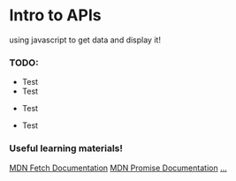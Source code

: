# Intro to APIs
using javascript to get data and display it!


### TODO:
* Test
* Test
+ Test
- Test

### Useful learning materials!
[MDN Fetch Documentation](https://developer.mozilla.org/en-US/docs/Web/API/Fetch_API)
[MDN Promise Documentation](https://developer.mozilla.org/en-US/docs/Web/JavaScript/Reference/Global_Objects/Promise)
[...]()